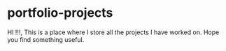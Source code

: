 # portfolio-projects
HI !!!, This is a place where I store all the projects I have worked on. Hope you find something useful.
